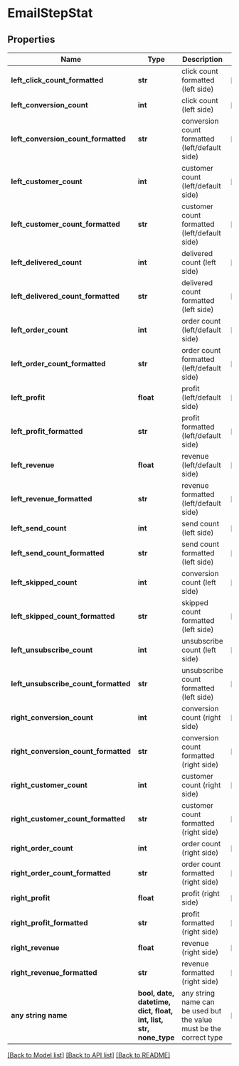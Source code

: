 # EmailStepStat


## Properties
Name | Type | Description | Notes
------------ | ------------- | ------------- | -------------
**left_click_count_formatted** | **str** | click count formatted (left side) | [optional] 
**left_conversion_count** | **int** | click count (left side) | [optional] 
**left_conversion_count_formatted** | **str** | conversion count formatted (left/default side) | [optional] 
**left_customer_count** | **int** | customer count (left/default side) | [optional] 
**left_customer_count_formatted** | **str** | customer count formatted (left/default side) | [optional] 
**left_delivered_count** | **int** | delivered count (left side) | [optional] 
**left_delivered_count_formatted** | **str** | delivered count formatted (left side) | [optional] 
**left_order_count** | **int** | order count (left/default side) | [optional] 
**left_order_count_formatted** | **str** | order count formatted (left/default side) | [optional] 
**left_profit** | **float** | profit (left/default side) | [optional] 
**left_profit_formatted** | **str** | profit formatted (left/default side) | [optional] 
**left_revenue** | **float** | revenue (left/default side) | [optional] 
**left_revenue_formatted** | **str** | revenue formatted (left/default side) | [optional] 
**left_send_count** | **int** | send count (left side) | [optional] 
**left_send_count_formatted** | **str** | send count formatted (left side) | [optional] 
**left_skipped_count** | **int** | conversion count (left side) | [optional] 
**left_skipped_count_formatted** | **str** | skipped count formatted (left side) | [optional] 
**left_unsubscribe_count** | **int** | unsubscribe count (left side) | [optional] 
**left_unsubscribe_count_formatted** | **str** | unsubscribe count formatted (left side) | [optional] 
**right_conversion_count** | **int** | conversion count (right side) | [optional] 
**right_conversion_count_formatted** | **str** | conversion count formatted (right side) | [optional] 
**right_customer_count** | **int** | customer count (right side) | [optional] 
**right_customer_count_formatted** | **str** | customer count formatted (right side) | [optional] 
**right_order_count** | **int** | order count (right side) | [optional] 
**right_order_count_formatted** | **str** | order count formatted (right side) | [optional] 
**right_profit** | **float** | profit (right side) | [optional] 
**right_profit_formatted** | **str** | profit formatted (right side) | [optional] 
**right_revenue** | **float** | revenue (right side) | [optional] 
**right_revenue_formatted** | **str** | revenue formatted (right side) | [optional] 
**any string name** | **bool, date, datetime, dict, float, int, list, str, none_type** | any string name can be used but the value must be the correct type | [optional]

[[Back to Model list]](../README.md#documentation-for-models) [[Back to API list]](../README.md#documentation-for-api-endpoints) [[Back to README]](../README.md)


